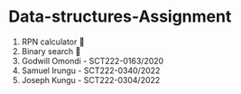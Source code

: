 # Data-structures-Assignment
1. RPN calculator 🧮
2. Binary search 🌲 
4. Godwill Omondi - SCT222-0163/2020
5. Samuel Irungu  - SCT222-0340/2022
6. Joseph Kungu   - SCT222-0304/2022

